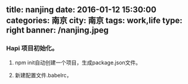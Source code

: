 title: nanjing
date: 2016-01-12 15:30:00
categories: 南京
city: 南京
tags: work,life
type: right
banner: /nanjing.jpeg
---

### Hapi 项目初始化。

1. npm init自动创建一个项目，生成package.json文件。<!--more-->

2. 新建配置文件.babelrc，
